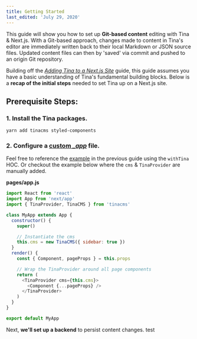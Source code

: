 ```yaml
---
title: Getting Started
last_edited: 'July 29, 2020'
---
```

This guide will show you how to set up **Git-based content** editing with Tina & Next.js. With a Git-based approach, changes made to content in Tina's editor are immediately written back to their local Markdown or JSON source files. Updated content files can then by 'saved' via commit and pushed to an origin Git repository.

Building off the _[Adding Tina to a Next.js Site](/guides/nextjs/adding-tina/overview)_ guide, this guide assumes you have a basic understanding of Tina's fundamental building blocks. Below is a **recap of the initial steps** needed to set Tina up on a Next.js site.

## Prerequisite Steps:

### 1. Install the Tina packages.

```bash
yarn add tinacms styled-components
```

<!-- TODO: test if we still need to add moment as a peerdep at this step? -->

### 2. Configure a [custom ](https://nextjs.org/docs/advanced-features/custom-app)_[_app](https://nextjs.org/docs/advanced-features/custom-app)_ file.

Feel free to reference the [example](/guides/nextjs/adding-tina/adding-tina-provider) in the previous guide using the `withTina` HOC. Or checkout the example below where the `cms` & `TinaProvider` are manually added.

**pages/app.js**

```js
import React from 'react'
import App from 'next/app'
import { TinaProvider, TinaCMS } from 'tinacms'

class MyApp extends App {
  constructor() {
    super()

    // Instantiate the cms
    this.cms = new TinaCMS({ sidebar: true })
  }
  render() {
    const { Component, pageProps } = this.props

    // Wrap the TinaProvider around all page components
    return (
      <TinaProvider cms={this.cms}>
        <Component {...pageProps} />
      </TinaProvider>
    )
  }
}

export default MyApp
```

Next, **we'll set up a backend** to persist content changes. test